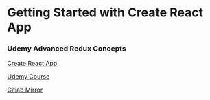 # Getting Started with Create React App

### Udemy Advanced Redux Concepts

[Create React App](https://github.com/facebook/create-react-app)

[Udemy Course](https://www.udemy.com/course/react-the-complete-guide-incl-redux/)

[Gitlab Mirror](https://gitlab.davidmesser.io/davidmesser/redux-advanced)
